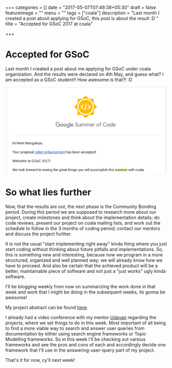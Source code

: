 +++
categories = []
date = "2017-05-07T07:49:38+05:30"
draft = false
featureimage = ""
menu = ""
tags = ["coala"]
description = "Last month I created a post about applying for GSoC, this post is about the result :D "
title = "Accepted for GSoC 2017 at coala"

+++

# Accepted for GSoC

Last month I created a post about me applying for GSoC under coala organization.
And the results were declared on 4th May, and guess what? I am accepted as a
GSoC student!! How awesome is that?! :D

![GSoC Acceptance Email](/img/gsoc_email.png)

# So what lies further

Now, that the results are out, the next phase is the Community Bonding period.
During this period we are supposed to research more about our project, create
milestones and think about the implementation details; do code reviews, present
our project on coala mailing lists, and work out the schedule to follow in the 3
months of coding period; contact our mentors and discuss the project further.

It is not the usual "start implementing right away" kinda thing where you just
start coding without thinking about future pitfalls and implementations. So,
this is something new and interesting, because now we program in a more
structured, organized and well planned way; we will already know how we have
to proceed. And also be certain that the achieved product will be a better,
maintainable piece of software and not just a "just works" ugly kinda software.

I'll be blogging weekly from now on summarizing the work done in that week and
work that I might be doing in the subsequent weeks, its gonna be awesome!

My project abstract can be found
[here](https://summerofcode.withgoogle.com/projects/#4913450777051136).

I already had a video conference with my mentor
[Udayan](https://github.com/Udayan12167) regarding the projects, where we set
things to do in this week. Most important of all being to find a more viable way
to search and answer user queries from documentation by either using search
engine frameworks or Topic Modelling frameworks. So in this week I'll be
checking out various frameworks and see the pros and cons of each and
accordingly decide one framework that I'll use in the answering-user-query part
of my project.

That's it for now, cy'll next week!
